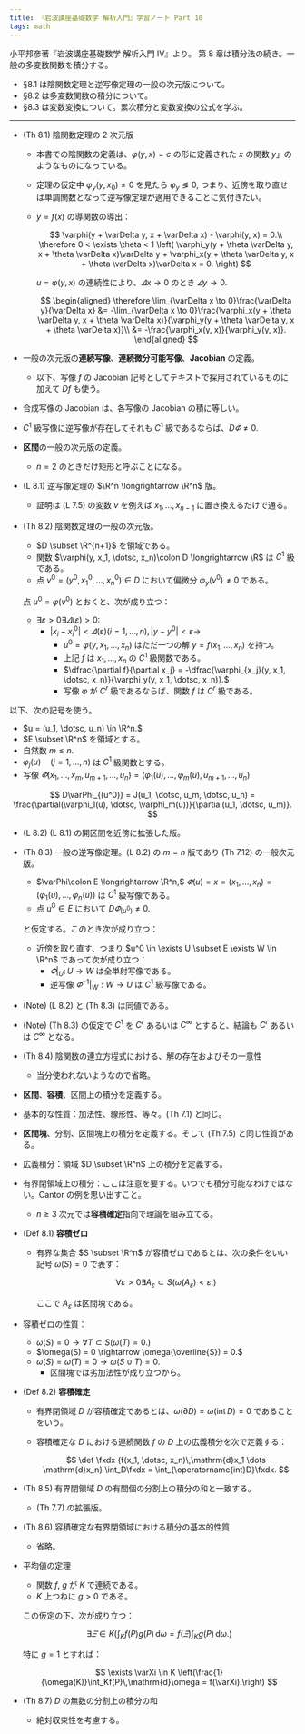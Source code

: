 ```yaml
---
title: 『岩波講座基礎数学 解析入門』学習ノート Part 10
tags: math
---
```


小平邦彦著『岩波講座基礎数学 解析入門 IV』より。
第 8 章は積分法の続き。一般の多変数関数を積分する。

* §8.1 は陰関数定理と逆写像定理の一般の次元版について。
* §8.2 は多変数関数の積分について。
* §8.3 は変数変換について。累次積分と変数変換の公式を学ぶ。

----

* (Th 8.1) 陰関数定理の 2 次元版
  * 本書での陰関数の定義は、$\varphi(y, x) = c$ の形に定義された $x$ の関数 $y$」のようなものになっている。
  * 定理の仮定中 $\varphi_y(y, x_0) \neq 0$ を見たら $\varphi_y \lessgtr 0,$
    つまり、近傍を取り直せば単調関数となって逆写像定理が適用できることに気付きたい。
  * $y = f(x)$ の導関数の導出：

    $$
    \varphi(y + \varDelta y, x + \varDelta x) - \varphi(y, x) = 0.\\
    \therefore 0 < \exists \theta < 1 \left(
        \varphi_y(y + \theta \varDelta y, x + \theta \varDelta x)\varDelta y
        + \varphi_x(y + \theta \varDelta y, x + \theta \varDelta x)\varDelta x = 0.
        \right)
    $$

    $u = \varphi(y, x)$ の連続性により、$\varDelta x \to 0$ のとき $\varDelta y \to 0.$

    $$
    \begin{aligned}
    \therefore \lim_{\varDelta x \to 0}\frac{\varDelta y}{\varDelta x}
    &= -\lim_{\varDelta x \to 0}\frac{\varphi_x(y + \theta \varDelta y, x + \theta \varDelta x)}{\varphi_y(y + \theta \varDelta y, x + \theta \varDelta x)}\\
    &= -\frac{\varphi_x(y, x)}{\varphi_y(y, x)}.
    \end{aligned}
    $$

* 一般の次元版の**連続写像**、**連続微分可能写像**、**Jacobian** の定義。
  * 以下、写像 $f$ の Jacobian 記号としてテキストで採用されているものに加えて $Df$ も使う。
* 合成写像の Jacobian は、各写像の Jacobian の積に等しい。
* $C^1$ 級写像に逆写像が存在してそれも $C^1$ 級であるならば、$D\varPhi \neq 0.$
* **区間**の一般の次元版の定義。
  * $n = 2$ のときだけ矩形と呼ぶことになる。
* (L 8.1) 逆写像定理の $\R^n \longrightarrow \R^n$ 版。
  * 証明は (L 7.5) の変数 $v$ を例えば $x_1, \dotsc, x_{n - 1}$ に置き換えるだけで通る。
* (Th 8.2) 陰関数定理の一般の次元版。
  * $D \subset \R^{n+1}$ を領域である。
  * 関数 $\varphi(y, x_1, \dotsc, x_n)\colon D \longrightarrow \R$ は $C^1$ 級である。
  * 点 $v^0 = (y^0, {x_1}^0, \dotsc, {x_n}^0) \in D$ において偏微分 $\varphi_y(v^0) \neq 0$ である。

  点 $u^0 = \varphi(v^0)$ とおくと、次が成り立つ：
  * $\exists \varepsilon > 0 \exists \varDelta(\varepsilon) > 0:$
    * $\lvert x_i - {x_i}^0\rvert < \varDelta(\varepsilon) (i = 1, \dotsc, n), \lvert y - y^0\rvert < \varepsilon \rightarrow$
      * $u^0 = \varphi(y, x_1, \dotsc, x_n)$ はただ一つの解 $y = f(x_1, \dotsc, x_n)$ を持つ。
      * 上記 $f$ は $x_1, \dotsc, x_n$ の $C^1$ 級関数である。
      * $\dfrac{\partial f}{\partial x_j} = -\dfrac{\varphi_{x_j}(y, x_1, \dotsc, x_n)}{\varphi_y(y, x_1, \dotsc, x_n)}.$
      * 写像 $\varphi$ が $C^r$ 級であるならば、関数 $f$ は $C^r$ 級である。

以下、次の記号を使う。
* $u = (u_1, \dotsc, u_n) \in \R^n.$
* $E \subset \R^n$ を領域とする。
* 自然数 $m \le n.$
* $\varphi_j(u)\quad(j = 1, \dotsc, n)$ は $C^1$ 級関数とする。
* 写像 $\varPhi(x_1, \dotsc, x_m, u_{m + 1}, \dotsc, u_n) = (\varphi_1(u), \dotsc, \varphi_m(u), u_{m + 1}, \dotsc, u_n).$

$$
D\varPhi_{(u^0)} = J(u_1, \dotsc, u_m, \dotsc, u_n)
  = \frac{\partial(\varphi_1(u), \dotsc, \varphi_m(u))}{\partial(u_1, \dotsc, u_m)}.
$$

* (L 8.2) (L 8.1) の開区間を近傍に拡張した版。
* (Th 8.3) 一般の逆写像定理。(L 8.2) の $m = n$ 版であり (Th 7.12) の一般次元版。
  * $\varPhi\colon E \longrightarrow \R^n,$
    $\varPhi(u) = x = (x_1, \dotsc, x_n) = (\varphi_1(u), \dotsc, \varphi_n(u))$ は $C^1$ 級写像である。
  * 点 $u^0 \in E$ において $D\varPhi_{(u^0)} \neq 0.$

  と仮定する。このとき次が成り立つ：
  * 近傍を取り直す、つまり $u^0 \in \exists U \subset E \exists W \in \R^n$ であって次が成り立つ：
    * $\varPhi\vert_U\colon U \longrightarrow W$ は全単射写像である。
    * 逆写像 $\varPhi^{-1}\vert_W: W \longrightarrow U$ は $C^1$ 級写像である。
* (Note) (L 8.2) と (Th 8.3) は同値である。
* (Note) (Th 8.3) の仮定で $C^1$ を $C^r$ あるいは $C^\infty$ とすると、結論も $C^r$ あるいは $C^\infty$ となる。
* (Th 8.4) 陰関数の連立方程式における、解の存在およびその一意性
  * 当分使われないようなので省略。
* **区間**、**容積**、区間上の積分を定義する。
* 基本的な性質：加法性、線形性、等々。(Th 7.1) と同じ。
* **区間塊**、分割、区間塊上の積分を定義する。そして (Th 7.5) と同じ性質がある。
* 広義積分：領域 $D \subset \R^n$ 上の積分を定義する。
* 有界閉領域上の積分：ここは注意を要する。いつでも積分可能なわけではない。Cantor の例を思い出すこと。
  * $n \ge 3$ 次元では**容積確定**指向で理論を組み立てる。
* (Def 8.1) **容積ゼロ**
  * 有界な集合 $S \subset \R^n$ が容積ゼロであるとは、次の条件をいい記号 $\omega(S) = 0$ で表す：

    $$
    \forall \varepsilon > 0
    \exists A_\varepsilon \subset S
    \left(
        \omega(A_\varepsilon) < \varepsilon.
    \right)
    $$

    ここで $A_\varepsilon$ は区間塊である。
* 容積ゼロの性質：
  * $\omega(S) = 0 \rightarrow \forall T \subset S (\omega(T) = 0.)$
  * $\omega(S) = 0 \rightarrow \omega(\overline{S}) = 0.$
  * $\omega(S) = \omega(T) = 0 \rightarrow \omega(S \cup T) = 0.$
    * 区間塊では劣加法性が成り立つから。
* (Def 8.2) **容積確定**
  * 有界閉領域 $D$ が容積確定であるとは、$\omega(\partial D) = \omega(\operatorname{int}D) = 0$ であることをいう。
  * 容積確定な $D$ における連続関数 $f$ の $D$ 上の広義積分を次で定義する：

    $$
    \def \fxdx {f(x_1, \dotsc, x_n)\,\mathrm{d}x_1 \dots \mathrm{d}x_n}
    \int_D\fxdx
    = \int_{\operatorname{int}D}\fxdx.
    $$

* (Th 8.5) 有界閉領域 $D$ の有間個の分割上の積分の和と一致する。
  * (Th 7.7) の拡張版。
* (Th 8.6) 容積確定な有界閉領域における積分の基本的性質
  * 省略。
* 平均値の定理
  * 関数 $f$, $g$ が $K$ で連続である。
  * $K$ 上つねに $g > 0$ である。

  この仮定の下、次が成り立つ：

  $$
  \exists \varXi \in K \left(\int_Kf(P)g(P)\,\mathrm{d}\omega = f(\varXi)\int_Kg(P)\,\mathrm{d}\omega.\right)
  $$

  特に $g = 1$ とすれば：

  $$
  \exists \varXi \in K \left(\frac{1}{\omega(K)}\int_Kf(P)\,\mathrm{d}\omega = f(\varXi).\right)
  $$

* (Th 8.7) $D$ の無数の分割上の積分の和
  * 絶対収束性を考慮する。
